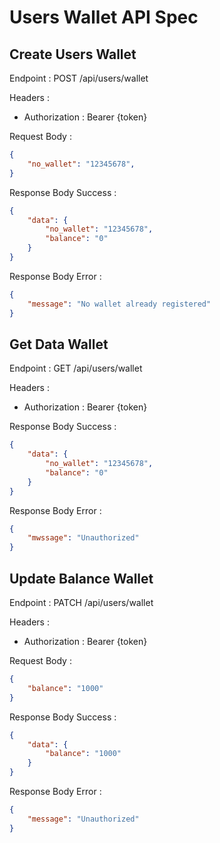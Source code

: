 # Users Wallet API Spec

## Create Users Wallet

Endpoint : POST /api/users/wallet

Headers :
- Authorization : Bearer {token}

Request Body :

```json
{
    "no_wallet": "12345678",
}
```

Response Body Success :

```json
{
    "data": {
        "no_wallet": "12345678",
        "balance": "0"
    }
}
```

Response Body Error :

```json
{
    "message": "No wallet already registered"
}
```

## Get Data Wallet

Endpoint : GET /api/users/wallet

Headers :
- Authorization : Bearer {token}

Response Body Success :

```json
{
    "data": {
        "no_wallet": "12345678",
        "balance": "0"
    }
}
```

Response Body Error :

```json
{
    "mwssage": "Unauthorized"
}
```

## Update Balance Wallet

Endpoint : PATCH /api/users/wallet

Headers :
- Authorization : Bearer {token}

Request Body :

```json
{
    "balance": "1000"
}
```

Response Body Success :

```json
{
    "data": {
        "balance": "1000"
    }
}
```

Response Body Error :

```json
{
    "message": "Unauthorized"
}
```